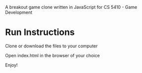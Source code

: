 A breakout game clone written in JavaScript for CS 5410 - Game Development

# Run Instructions

Clone or download the files to your computer

Open index.html in the browser of your choice

Enjoy!
